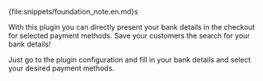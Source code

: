 {file:snippets/foundation_note.en.md}s

With this plugin you can directly present your bank details in the checkout for selected payment methods. Save your customers the search for your bank details!

Just go to the plugin configuration and fill in your bank details and select your desired payment methods.
